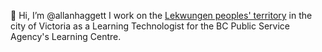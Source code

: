 👋 Hi, I’m @allanhaggett I work on the [Lekwungen peoples' territory](https://www.songheesnation.ca/community/l-k-ng-n-traditional-territory) in the city of Victoria as a Learning Technologist for the BC Public Service Agency's Learning Centre.
